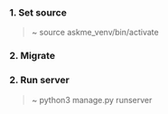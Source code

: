 ### 1. Set source
>~ source askme_venv/bin/activate

### 2. Migrate

### 2. Run server
>~ python3 manage.py runserver
